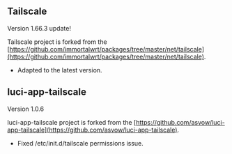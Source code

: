 ## Tailscale
Version 1.66.3 update!

Tailscale project is forked from the [https://github.com/immortalwrt/packages/tree/master/net/tailscale](https://github.com/immortalwrt/packages/tree/master/net/tailscale).

- Adapted to the latest version.


## luci-app-tailscale
Version 1.0.6

luci-app-tailscale project is forked from the [https://github.com/asvow/luci-app-tailscale](https://github.com/asvow/luci-app-tailscale).

- Fixed /etc/init.d/tailscale permissions issue.

